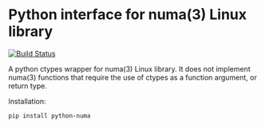 Python interface for numa(3) Linux library
===============================================

[![Build Status](https://travis-ci.org/zakalibit/python-numa.svg?branch=master)](https://travis-ci.org/zakalibit/python-numa)


A python ctypes wrapper for numa(3) Linux library. It does not implement numa(3) functions that require the use of ctypes as a function argument, or return type.

Installation:

    pip install python-numa
